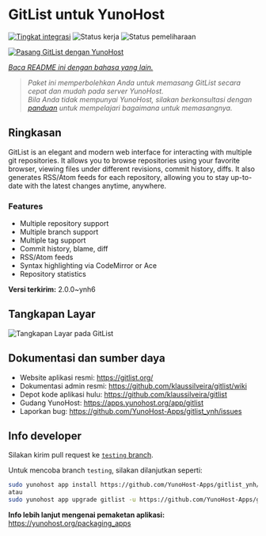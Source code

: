 <!--
N.B.: README ini dibuat secara otomatis oleh <https://github.com/YunoHost/apps/tree/master/tools/readme_generator>
Ini TIDAK boleh diedit dengan tangan.
-->

# GitList untuk YunoHost

[![Tingkat integrasi](https://dash.yunohost.org/integration/gitlist.svg)](https://ci-apps.yunohost.org/ci/apps/gitlist/) ![Status kerja](https://ci-apps.yunohost.org/ci/badges/gitlist.status.svg) ![Status pemeliharaan](https://ci-apps.yunohost.org/ci/badges/gitlist.maintain.svg)

[![Pasang GitList dengan YunoHost](https://install-app.yunohost.org/install-with-yunohost.svg)](https://install-app.yunohost.org/?app=gitlist)

*[Baca README ini dengan bahasa yang lain.](./ALL_README.md)*

> *Paket ini memperbolehkan Anda untuk memasang GitList secara cepat dan mudah pada server YunoHost.*  
> *Bila Anda tidak mempunyai YunoHost, silakan berkonsultasi dengan [panduan](https://yunohost.org/install) untuk mempelajari bagaimana untuk memasangnya.*

## Ringkasan

GitList is an elegant and modern web interface for interacting with multiple git repositories. It allows you to browse repositories using your favorite browser, viewing files under different revisions, commit history, diffs. It also generates RSS/Atom feeds for each repository, allowing you to stay up-to-date with the latest changes anytime, anywhere.

### Features

- Multiple repository support
- Multiple branch support
- Multiple tag support
- Commit history, blame, diff
- RSS/Atom feeds
- Syntax highlighting via CodeMirror or Ace
- Repository statistics


**Versi terkirim:** 2.0.0~ynh6

## Tangkapan Layar

![Tangkapan Layar pada GitList](./doc/screenshots/screenshot.png)

## Dokumentasi dan sumber daya

- Website aplikasi resmi: <https://gitlist.org/>
- Dokumentasi admin resmi: <https://github.com/klaussilveira/gitlist/wiki>
- Depot kode aplikasi hulu: <https://github.com/klaussilveira/gitlist>
- Gudang YunoHost: <https://apps.yunohost.org/app/gitlist>
- Laporkan bug: <https://github.com/YunoHost-Apps/gitlist_ynh/issues>

## Info developer

Silakan kirim pull request ke [`testing` branch](https://github.com/YunoHost-Apps/gitlist_ynh/tree/testing).

Untuk mencoba branch `testing`, silakan dilanjutkan seperti:

```bash
sudo yunohost app install https://github.com/YunoHost-Apps/gitlist_ynh/tree/testing --debug
atau
sudo yunohost app upgrade gitlist -u https://github.com/YunoHost-Apps/gitlist_ynh/tree/testing --debug
```

**Info lebih lanjut mengenai pemaketan aplikasi:** <https://yunohost.org/packaging_apps>
